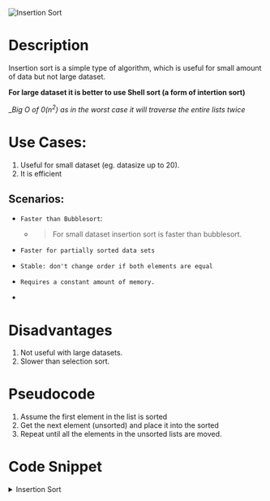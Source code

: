 

![Insertion Sort](https://upload.wikimedia.org/wikipedia/commons/0/0f/Insertion-sort-example-300px.gif "Insertion Sort")

# Description
Insertion sort is a simple type of algorithm, which is useful for small amount of data but not large dataset.

__For large dataset it is better to use Shell sort (a form of intertion sort)__

__Big O of 0(n<sup>2</sup>) as in the worst case it will traverse the entire lists twice_



# Use Cases:

1. Useful for small dataset (eg. datasize up to 20).
2. It is efficient 

## Scenarios:

+ `Faster than Bubblesort`:
  + > For small dataset insertion sort is faster than bubblesort.

+ `Faster for partially sorted data sets`
+ `Stable: don't change order if both elements are equal`
+ `Requires a constant amount of memory.`
+ 

# Disadvantages

1. Not useful with large datasets.
2. Slower than selection sort.


# Pseudocode

1. Assume the first element in the list is sorted
2. Get the next element (unsorted) and place it into the sorted
3. Repeat until all the elements in the unsorted lists are moved.



# Code Snippet

<details>
<summary>Insertion Sort</summary>

<p>

```go

func insertionSort(arr []int) []int {
  
  //Assing first element
  for i := 0; i < len(arr); i++ {

      //For each element greater than current, swap the elements
      for j := i; j > 0 && arr[j-1] > arr[j]; j-- { 
          arr[j], arr[j-1] = arr[j-1], arr[j]
      }
  }

  return arr
}

```
</p>
</details>
